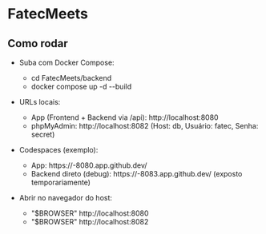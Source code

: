 # FatecMeets

## Como rodar

- Suba com Docker Compose:
  - cd FatecMeets/backend
  - docker compose up -d --build

- URLs locais:
  - App (Frontend + Backend via /api): http://localhost:8080
  - phpMyAdmin: http://localhost:8082 (Host: db, Usuário: fatec, Senha: secret)

- Codespaces (exemplo):
  - App: https://<seu-subdominio>-8080.app.github.dev/
  - Backend direto (debug): https://<seu-subdominio>-8083.app.github.dev/ (exposto temporariamente)

- Abrir no navegador do host:
  - "$BROWSER" http://localhost:8080
  - "$BROWSER" http://localhost:8082